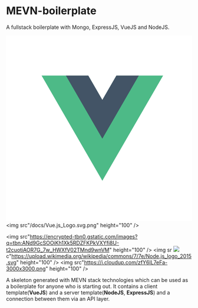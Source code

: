 # MEVN-boilerplate
A fullstack boilerplate with Mongo, ExpressJS, VueJS and NodeJS.

![](/docs/Vue.js_Logo.svg.png)
<img src"/docs/Vue.js_Logo.svg.png" height="100" />

<img src"https://encrypted-tbn0.gstatic.com/images?q=tbn:ANd9GcSOOiKh1Xk5RDZFKPkVXYfi8U-t2cuotiAOR7G_7w_HWXfV02TMnd9wnVM" height="100" />
<img sr
![](/docs/cfclient_communication_infra.png)c"https://upload.wikimedia.org/wikipedia/commons/7/7e/Node.js_logo_2015.svg" height="100" />
<img src"https://i.cloudup.com/zfY6lL7eFa-3000x3000.png" height="100" />

A skeleton generated with MEVN stack technologies which can be used as a boilerplate for anyone who is starting out. It contains a client template(**VueJS**) and a server template(**NodeJS**, **ExpressJS**) and a connection between them via an API layer.
